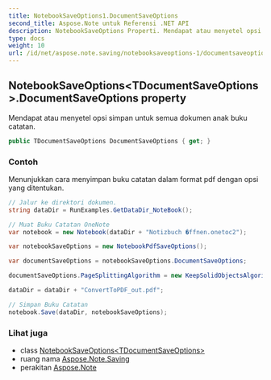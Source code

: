 ```yaml
---
title: NotebookSaveOptions1.DocumentSaveOptions
second_title: Aspose.Note untuk Referensi .NET API
description: NotebookSaveOptions Properti. Mendapat atau menyetel opsi simpan untuk semua dokumen anak buku catatan.
type: docs
weight: 10
url: /id/net/aspose.note.saving/notebooksaveoptions-1/documentsaveoptions/
---
```

## NotebookSaveOptions&lt;TDocumentSaveOptions&gt;.DocumentSaveOptions property

Mendapat atau menyetel opsi simpan untuk semua dokumen anak buku catatan.

```csharp
public TDocumentSaveOptions DocumentSaveOptions { get; }
```

### Contoh

Menunjukkan cara menyimpan buku catatan dalam format pdf dengan opsi yang ditentukan.

```csharp
// Jalur ke direktori dokumen.
string dataDir = RunExamples.GetDataDir_NoteBook();

// Muat Buku Catatan OneNote
var notebook = new Notebook(dataDir + "Notizbuch �ffnen.onetoc2");

var notebookSaveOptions = new NotebookPdfSaveOptions();

var documentSaveOptions = notebookSaveOptions.DocumentSaveOptions;

documentSaveOptions.PageSplittingAlgorithm = new KeepSolidObjectsAlgorithm();

dataDir = dataDir + "ConvertToPDF_out.pdf";

// Simpan Buku Catatan
notebook.Save(dataDir, notebookSaveOptions);
```

### Lihat juga

* class [NotebookSaveOptions&lt;TDocumentSaveOptions&gt;](../)
* ruang nama [Aspose.Note.Saving](../../notebooksaveoptions-1/)
* perakitan [Aspose.Note](../../../)


